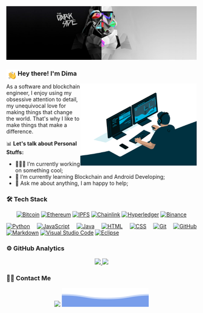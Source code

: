 <img src="./assets/cover.jpg"/>

### Hey there! I'm Dima <img src="./assets/Hand%20Wave.gif" width='30' align="left"/>

<img align="right" src="https://github.com/simadimonyan/simadimonyan/blob/master/code.gif?raw=true" width="308" height="218" align="right"/>

<p>As a software and blockchain engineer, I enjoy using my obsessive attention to detail, my unequivocal love for making things that change the world. That's why I like to make things that make a difference.</p>

📊&nbsp;**Let's talk about Personal Stuffs:**
- 👨🏻‍💻&nbsp;I’m currently working on something cool;
- 🚀&nbsp;I’m currently learning Blockchain and Android Developing;
- 💬&nbsp;Ask me about anything, I am happy to help;
<!-- - 📝 [Resume]().-->

### 🛠&nbsp;Tech Stack
<div align="center">

  <a href="">![Bitcoin](https://img.shields.io/badge/Bitcoin-F7931A.svg?style=for-the-badge&logo=Bitcoin&logoColor=white)</a>
  <a href="">![Ethereum](https://img.shields.io/badge/Ethereum-3C3C3D.svg?style=for-the-badge&logo=Ethereum&logoColor=white)</a>
  <a href="">![IPFS](https://img.shields.io/badge/IPFS-65C2CB.svg?style=for-the-badge&logo=IPFS&logoColor=white)</a>
  <a href="">![Chainlink](https://img.shields.io/badge/Chainlink-375BD2?style=for-the-badge&logo=Chainlink&logoColor=white)</a>
  <a href="">![Hyperledger](https://img.shields.io/badge/hyperledger-2F3134?style=for-the-badge&logo=hyperledger&logoColor=white)</a>
  <a href="">![Binance](https://img.shields.io/badge/Binance-F0B90B.svg?style=for-the-badge&logo=Binance&logoColor=black)</a>
  <a href=""></a>
  <a href=""></a>
  <a href=""></a>
  
</div>

<div align="justify">
  
  <a href="">![Python](https://img.shields.io/badge/-Python-05122A?style=flat&logo=python)</a>
  <a href="">![JavaScript](https://img.shields.io/badge/-JavaScript-05122A?style=flat&logo=javascript)</a>
  <a href="">![Java](https://img.shields.io/badge/-Java-05122A?style=flat&logo=Java&logoColor=FFA518)</a>
  <a href="">![HTML](https://img.shields.io/badge/-HTML-05122A?style=flat&logo=HTML5)</a>
  <a href="">![CSS](https://img.shields.io/badge/-CSS-05122A?style=flat&logo=CSS3&logoColor=1572B6)</a>
  <a href="">![Git](https://img.shields.io/badge/-Git-05122A?style=flat&logo=git)</a>
  <a href="">![GitHub](https://img.shields.io/badge/-GitHub-05122A?style=flat&logo=github)</a>
  <a href="">![Markdown](https://img.shields.io/badge/-Markdown-05122A?style=flat&logo=markdown)</a>
  <a href="">![Visual Studio Code](https://img.shields.io/badge/-Visual%20Studio%20Code-05122A?style=flat&logo=visual-studio-code&logoColor=007ACC)</a>
  <a href="">![Eclipse](https://img.shields.io/badge/-Eclipse-05122A?style=flat&logo=eclipse-ide&logoColor=2C2255)</a>
  
</div>

### ⚙️&nbsp;GitHub Analytics

<p align="center">
<a href="https://github.com/AVS1508">
  <img height="140px" src="https://github-readme-stats.vercel.app/api?username=simadimonyan&show_icons=true&line_height=20&theme=vue-dark"/>
  <img height="140px" src="https://github-readme-stats.vercel.app/api/top-langs/?username=simadimonyan&layout=compact&langs_count=6&theme=vue-dark"/>
</a>
</p>

### 🤝🏻&nbsp;Contact Me

<div align="center">
  <a href="mailto:simadimonyan@gmail.com"><img src="https://img.shields.io/badge/-simadimonyan@gmail.com-D14836?style=flat&logo=Gmail&logoColor=white"/></a>
  <img src="./assets/bottom_header.svg"/>
</div>

